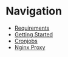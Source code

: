 # Navigation

- [Requirements](/requirements)
- [Getting Started](/getting-started)
- [Cronjobs](/cronjobs)
- [Nginx Proxy](/nginx-proxy)
